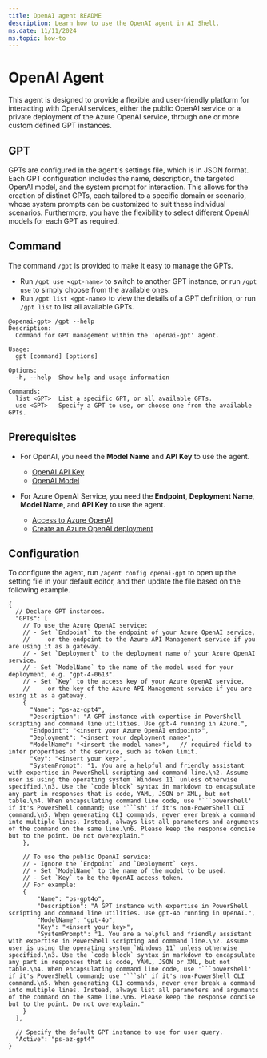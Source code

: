```yaml
---
title: OpenAI agent README
description: Learn how to use the OpenAI agent in AI Shell.
ms.date: 11/11/2024
ms.topic: how-to
---
```

# OpenAI Agent

This agent is designed to provide a flexible and user-friendly platform for interacting with OpenAI
services, either the public OpenAI service or a private deployment of the Azure OpenAI service,
through one or more custom defined GPT instances.

## GPT

GPTs are configured in the agent's settings file, which is in JSON format. Each GPT configuration
includes the name, description, the targeted OpenAI model, and the system prompt for interaction.
This allows for the creation of distinct GPTs, each tailored to a specific domain or scenario, whose
system prompts can be customized to suit these individual scenarios. Furthermore, you have the
flexibility to select different OpenAI models for each GPT as required.

## Command

The command `/gpt` is provided to make it easy to manage the GPTs.

- Run `/gpt use <gpt-name>` to switch to another GPT instance, or run `/gpt use` to simply choose
  from the available ones.
- Run `/gpt list <gpt-name>` to view the details of a GPT definition, or run `/gpt list` to list all
  available GPTs.

```shell
@openai-gpt> /gpt --help
Description:
  Command for GPT management within the 'openai-gpt' agent.

Usage:
  gpt [command] [options]

Options:
  -h, --help  Show help and usage information

Commands:
  list <GPT>  List a specific GPT, or all available GPTs.
  use <GPT>   Specify a GPT to use, or choose one from the available GPTs.
```

## Prerequisites

- For OpenAI, you need the **Model Name** and **API Key** to use the agent.
  - [OpenAI API Key][03]
  - [OpenAI Model][04]

- For Azure OpenAI Service, you need the **Endpoint**, **Deployment Name**, **Model Name**, and
  **API Key** to use the agent.
  - [Access to Azure OpenAI][01]
  - [Create an Azure OpenAI deployment][02]

## Configuration

To configure the agent, run `/agent config openai-gpt` to open up the setting file in your default editor,
and then update the file based on the following example.

```jsonc
{
  // Declare GPT instances.
  "GPTs": [
    // To use the Azure OpenAI service:
    // - Set `Endpoint` to the endpoint of your Azure OpenAI service,
    //     or the endpoint to the Azure API Management service if you are using it as a gateway.
    // - Set `Deployment` to the deployment name of your Azure OpenAI service.
    // - Set `ModelName` to the name of the model used for your deployment, e.g. "gpt-4-0613".
    // - Set `Key` to the access key of your Azure OpenAI service,
    //     or the key of the Azure API Management service if you are using it as a gateway.
    {
      "Name": "ps-az-gpt4",
      "Description": "A GPT instance with expertise in PowerShell scripting and command line utilities. Use gpt-4 running in Azure.",
      "Endpoint": "<insert your Azure OpenAI endpoint>",
      "Deployment": "<insert your deployment name>",
      "ModelName": "<insert the model name>",   // required field to infer properties of the service, such as token limit.
      "Key": "<insert your key>",
      "SystemPrompt": "1. You are a helpful and friendly assistant with expertise in PowerShell scripting and command line.\n2. Assume user is using the operating system `Windows 11` unless otherwise specified.\n3. Use the `code block` syntax in markdown to encapsulate any part in responses that is code, YAML, JSON or XML, but not table.\n4. When encapsulating command line code, use '```powershell' if it's PowerShell command; use '```sh' if it's non-PowerShell CLI command.\n5. When generating CLI commands, never ever break a command into multiple lines. Instead, always list all parameters and arguments of the command on the same line.\n6. Please keep the response concise but to the point. Do not overexplain."
    },

    // To use the public OpenAI service:
    // - Ignore the `Endpoint` and `Deployment` keys.
    // - Set `ModelName` to the name of the model to be used.
    // - Set `Key` to be the OpenAI access token.
    // For example:
    {
        "Name": "ps-gpt4o",
        "Description": "A GPT instance with expertise in PowerShell scripting and command line utilities. Use gpt-4o running in OpenAI.",
        "ModelName": "gpt-4o",
        "Key": "<insert your key>",
        "SystemPrompt": "1. You are a helpful and friendly assistant with expertise in PowerShell scripting and command line.\n2. Assume user is using the operating system `Windows 11` unless otherwise specified.\n3. Use the `code block` syntax in markdown to encapsulate any part in responses that is code, YAML, JSON or XML, but not table.\n4. When encapsulating command line code, use '```powershell' if it's PowerShell command; use '```sh' if it's non-PowerShell CLI command.\n5. When generating CLI commands, never ever break a command into multiple lines. Instead, always list all parameters and arguments of the command on the same line.\n6. Please keep the response concise but to the point. Do not overexplain."
    }
  ],

  // Specify the default GPT instance to use for user query.
  "Active": "ps-az-gpt4"
}
```

<!-- link references -->
[01]: https://aka.ms/oai/access?azure-portal=true
[02]: /azure/ai-services/openai/how-to/create-resource?pivots=web-portal
[03]: https://platform.openai.com/api-keys
[04]: https://platform.openai.com/docs/models
